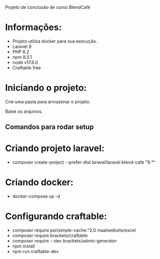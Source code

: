 Projeto de conclusão de curso BlendCafé

# Informações:
- Projeto utiliza docker para sua execução.
- Laravel 9
- PHP 8.2
- npm 8.5.1
- node v17.6.0
- Craftable free

# Iniciando o projeto:

Crie uma pasta para armazenar o projeto.

Baixe os arquivos.

## Comandos para rodar setup ##

# Criando projeto laravel:
- composer create-project --prefer-dist laravel/laravel blend-cafe "9.*" 

# Criando docker:
- docker-compose up -d

# Configurando craftable:
- composer require psr/simple-cache:^2.0 maatwebsite/excel
- composer require brackets/craftable
- composer require --dev brackets/admin-generator
- npm install
- npm run craftable-dev
